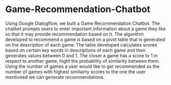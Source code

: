 # Game-Recommendation-Chatbot

Using Google Dialogflow, we built a Game Recommendation Chatbot. The chatbot prompts users to enter important information about a game they like so that it may provide recommendation based on it. 
The algorithm developed to recommend a game is based on a pivot table that is generated on the description of each game. The table developed calculates scores based on certain key words in descriptions of each game and then generates values between 0 and 1. The closer a game has a score to 1 in respect to another game, hight the probability of similarity between them. Using the number of games a user would like to get recommended as the number of games with highest similairty scores to the one the user mentioned we can generate recommendations.
